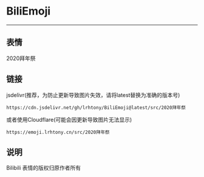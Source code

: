 # BiliEmoji
---
## 表情
2020拜年祭
## 链接
jsdelivr(推荐，为防止更新导致图片失效，请将latest替换为准确的版本号)
```
https://cdn.jsdelivr.net/gh/lrhtony/BiliEmoji@latest/src/2020拜年祭
```
或者使用Cloudflare(可能会因更新导致图片无法显示)
```
https://emoji.lrhtony.cn/src/2020拜年祭
```
## 说明
Bilibili 表情的版权归原作者所有
